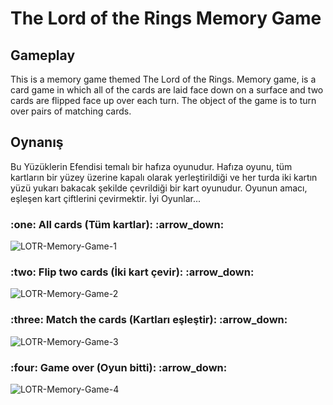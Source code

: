 # The Lord of the Rings Memory Game

## Gameplay

This is a memory game themed The Lord of the Rings. Memory game, is a card game in which all of the cards are laid face down on a surface and two cards are flipped face up over each turn. The object of the game is to turn over pairs of matching cards.

## Oynanış

Bu Yüzüklerin Efendisi temalı bir hafıza oyunudur. Hafıza oyunu, tüm kartların bir yüzey üzerine kapalı olarak yerleştirildiği ve her turda iki kartın yüzü yukarı bakacak şekilde çevrildiği bir kart oyunudur. Oyunun amacı, eşleşen kart çiftlerini çevirmektir. İyi Oyunlar...

<h3>:one: All cards (Tüm kartlar): :arrow_down:</h3>
<p align="center"></p>

![LOTR-Memory-Game-1](https://user-images.githubusercontent.com/91262816/185388931-76406e87-3b0d-4577-aca4-316ff4dcbe7a.png)

<h3>:two: Flip two cards (İki kart çevir): :arrow_down:</h3>
<p align="center"></p>

![LOTR-Memory-Game-2](https://user-images.githubusercontent.com/91262816/185389158-42f21d45-2619-416c-917b-fafd56e1522b.png)

<h3>:three: Match the cards (Kartları eşleştir): :arrow_down:</h3>
<p align="center"></p>

![LOTR-Memory-Game-3](https://user-images.githubusercontent.com/91262816/185389199-35811cad-e9ea-46d4-b229-aa8f2b5f7a50.png)

<h3>:four: Game over (Oyun bitti): :arrow_down:</h3>
<p align="center"></p>

![LOTR-Memory-Game-4](https://user-images.githubusercontent.com/91262816/185696578-b4dac6c6-808d-4dfa-8f06-a7b69db16060.png)

